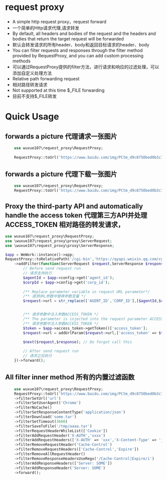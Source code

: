 # request proxy 

- A simple http request proxy，request forward
- 一个简单的Http请求代理,请求转发
- By default, all headers and bodies of the request and the headers and bodies that return the target request will be forwarded
- 默认会转发请求的所有header、body和返回目标请求的header、body
- You can filter requests and responses through the filter method provided by RequestProxy, and you can add custom processing methods
- 可以通过RequestProxy提供的filter方法，进行请求和响应的过滤处理，可以添加自定义处理方法
- Relative path forwarding request
- 相对路径转发请求
- Not supported at this time $_FILE forwarding
- 目前不支持$_FILE转发


# Quick Usage 

## forwards a picture 代理请求一张图片
```php
    use wuxue107\request_proxy\RequestProxy;
    
    RequestProxy::toUrl('https://www.baidu.com/img/PCtm_d9c8750bed0b3c7d089fa7d55720d6cf.png')->forward();
```
## forwards a picture 代理下载一张图片
```php
    use wuxue107\request_proxy\RequestProxy;
    RequestProxy::toUrl('https://www.baidu.com/img/PCtm_d9c8750bed0b3c7d089fa7d55720d6cf.png')->filterDownload()->forward();
```

##  Proxy the third-party API and automatically handle the access token 代理第三方API并处理ACCESS_TOKEN 相对路径的转发请求，
```php
use wuxue107\request_proxy\RequestProxy;
use \wuxue107\request_proxy\proxy\ServerRequest;
use \wuxue107\request_proxy\proxy\ServerResponse;

$app = WeWork::instance()->app;
RequestProxy::toRelativePath('/cgi-bin','https://qyapi.weixin.qq.com/cgi-bin')
    ->addFilter(function(ServerRequest $request,ServerResponse $response, $next) use ($app){
        // Before send request run
        // 请求支持执行
        $agentId = $app->config->get('agent_id');
        $corpId = $app->config->get('corp_id');
        
        /** Replace parameter variable in request URL parameter*/
        /** 请求URL参数中替换参数变量 */
        $request->url = str_replace(['AGENT_ID','CORP_ID'],[$agentId,$corpId],$request->url);


        /** 请求参数中注入参数ACCESS_TOKEN */
        /** The parameter is injected into the request parameter ACCESS_TOKEN */
        /** 请求参数中注入参数ACCESS_TOKEN */
        $token = $app->access_token->getToken()['access_token'];
        $request->url = addUrlParam($request->url,['access_token' => $token]);

        $next($request,$response); // Do forgot call this
        
        // After send request run
        // 请求之后执行
    })->forward();
```

## All filter inner method  所有的内置过滤函数

```php
    use wuxue107\request_proxy\RequestProxy;
    RequestProxy::toUrl('https://www.baidu.com/img/PCtm_d9c8750bed0b3c7d089fa7d55720d6cf.png')
    ->filterSetUrl('url')
    ->filterSetUserAgent('Chrome')
    ->filterNoCache()
    ->filterSetResponseContentType('application/json')
    ->filterDownload('some.tar')
    ->filterSetTimeout(3600)
    ->filterSaveToFile('/tmp/aaaa.tar')
    ->filterRequestHeaderWhileList(['Cookie'])
    ->filterAddRequestHeader('X-AUTH','xxxx')
    ->filterAddRequestHeaders(['X-AUTH' => 'xxx','X-Content-Type' => 'json'])
    ->filterRemoveRequestHeader('Cache-Control')
    ->filterRemoveRequestHeaders(['Cache-Control','Expire'])
    ->filterRemoveAllRequestHeader()
    ->filterRemoveResponseHeadersUseRegx('/Cache-Control|Expire/i')
    ->filterAddResponseHeaders(['Server: SOME'])
    ->filterAddResponseHeader('Server: SOME')
    ->forward();
```
